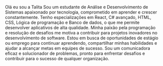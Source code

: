 Olá eu sou a Talita 
Sou um estudante de Análise e Desenvolvimento de Sistemas apaixonado por tecnologia, comprometido em aprender e crescer constantemente. 
Tenho especializações em React, C# avançado, HTML, CSS, Lógica de programação e Banco de dados, o que me permite desenvolver aplicativos de alta qualidade.
Minha paixão pela programação e resolução de desafios me motiva a contribuir para projetos inovadores no desenvolvimento de software. 
Estou em busca de oportunidades de estágio ou emprego para continuar aprendendo, compartilhar minhas habilidades e ajudar a alcançar metas em equipes de sucesso. 
Sou um comunicadora eficaz e solucionador de problemas, pronto para enfrentar desafios e contribuir para o sucesso de qualquer organização.

